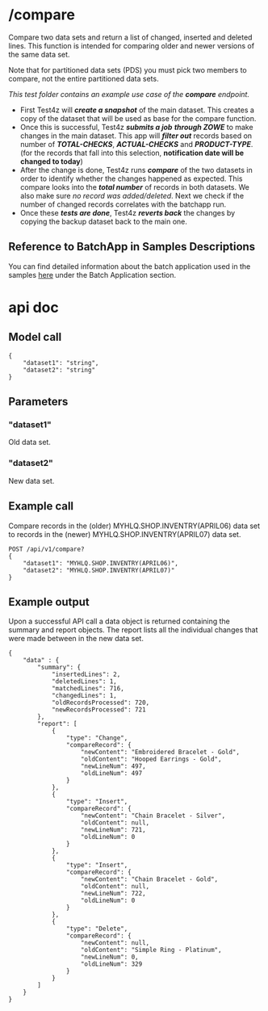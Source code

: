 # /compare
Compare two data sets and return a list of changed, inserted and deleted lines. This function is intended for comparing older and newer versions of the same data set. 

Note that for partitioned data sets (PDS) you must pick two members to compare, not the entire partitioned data sets.

*This test folder contains an example use case of the **compare** endpoint.*

* First Test4z will ***create a snapshot*** of the main dataset. This creates a copy of the dataset that will be used as base for the compare function. 
* Once this is successful, Test4z ***submits a job*** ***through ZOWE*** to make changes in the main 
  dataset. This app will ***filter out*** records based on number of ***TOTAL-CHECKS***, ***ACTUAL-CHECKS*** and ***PRODUCT-TYPE***. (for the records that fall into this selection, **notification date will be changed to today**)
* After the change is done, Test4z runs ***compare*** of the two datasets in order to identify whether the changes happened as expected. 
  This compare looks into the ***total number*** of records in both datasets.
  We also make sure *no record was added/deleted*. Next we check if the number of changed records correlates with the batchapp run.
* Once these ***tests are done***, Test4z ***reverts back*** the changes by copying the backup dataset back to the main one. 

## Reference to BatchApp in Samples Descriptions
You can find detailed information about the batch application used in the samples [here](/README.md#the-batch-application-used-in-the-samples) under the Batch Application section.

# api doc

## Model call
    {
        "dataset1": "string",
        "dataset2": "string"
    }

## Parameters
### "dataset1"
Old data set.

### "dataset2"
New data set.

## Example call
Compare records in the (older) MYHLQ.SHOP.INVENTRY(APRIL06) data set to records in the (newer) MYHLQ.SHOP.INVENTRY(APRIL07) data set.

    POST /api/v1/compare?
    {
        "dataset1": "MYHLQ.SHOP.INVENTRY(APRIL06)",
        "dataset2": "MYHLQ.SHOP.INVENTRY(APRIL07)"
    }

## Example output
Upon a successful API call a data object is returned containing the summary and report objects. The report lists all the individual changes that were made between in the new data set.

    {
        "data" : {
            "summary": {
                "insertedLines": 2,
                "deletedLines": 1,
                "matchedLines": 716,
                "changedLines": 1,
                "oldRecordsProcessed": 720,
                "newRecordsProcessed": 721
            },
            "report": [
                {
                    "type": "Change",
                    "compareRecord": {
                        "newContent": "Embroidered Bracelet - Gold",
                        "oldContent": "Hooped Earrings - Gold",
                        "newLineNum": 497,
                        "oldLineNum": 497
                    }                    
                },
                {
                    "type": "Insert",
                    "compareRecord": {
                        "newContent": "Chain Bracelet - Silver",
                        "oldContent": null,
                        "newLineNum": 721,
                        "oldLineNum": 0
                    }                    
                },
                {
                    "type": "Insert",
                    "compareRecord": {
                        "newContent": "Chain Bracelet - Gold",
                        "oldContent": null,
                        "newLineNum": 722,
                        "oldLineNum": 0
                    }                    
                },
                {
                    "type": "Delete",
                    "compareRecord": {
                        "newContent": null,
                        "oldContent": "Simple Ring - Platinum",
                        "newLineNum": 0,
                        "oldLineNum": 329
                    }                    
                }
            ]
        }
    }
